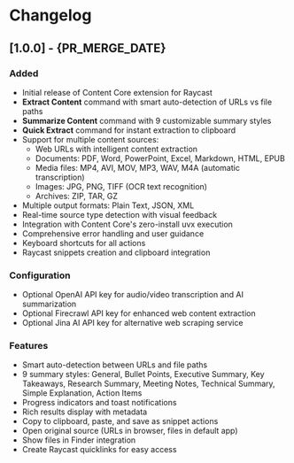 # Changelog

## [1.0.0] - {PR_MERGE_DATE}

### Added
- Initial release of Content Core extension for Raycast
- **Extract Content** command with smart auto-detection of URLs vs file paths
- **Summarize Content** command with 9 customizable summary styles
- **Quick Extract** command for instant extraction to clipboard
- Support for multiple content sources:
  - Web URLs with intelligent content extraction
  - Documents: PDF, Word, PowerPoint, Excel, Markdown, HTML, EPUB
  - Media files: MP4, AVI, MOV, MP3, WAV, M4A (automatic transcription)
  - Images: JPG, PNG, TIFF (OCR text recognition)
  - Archives: ZIP, TAR, GZ
- Multiple output formats: Plain Text, JSON, XML
- Real-time source type detection with visual feedback
- Integration with Content Core's zero-install uvx execution
- Comprehensive error handling and user guidance
- Keyboard shortcuts for all actions
- Raycast snippets creation and clipboard integration

### Configuration
- Optional OpenAI API key for audio/video transcription and AI summarization
- Optional Firecrawl API key for enhanced web content extraction
- Optional Jina AI API key for alternative web scraping service

### Features
- Smart auto-detection between URLs and file paths
- 9 summary styles: General, Bullet Points, Executive Summary, Key Takeaways, Research Summary, Meeting Notes, Technical Summary, Simple Explanation, Action Items
- Progress indicators and toast notifications
- Rich results display with metadata
- Copy to clipboard, paste, and save as snippet actions
- Open original source (URLs in browser, files in default app)
- Show files in Finder integration
- Create Raycast quicklinks for easy access